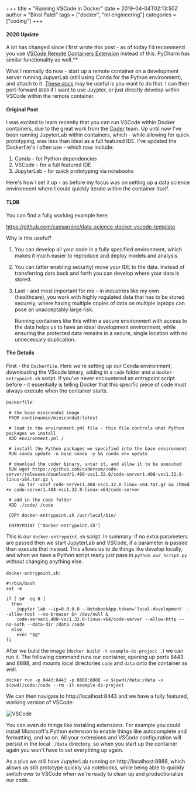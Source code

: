 +++
title = "Running VSCode in Docker"
date = 2019-04-04T02:13:50Z
author = "Binal Patel"
tags = ["docker", "ml engineering"]
categories = ["coding"]
+++

#### 2020 Update
A lot has changed since I first wrote this post - as of today I'd recommend you use [VSCode Remote Containers Extension](https://code.visualstudio.com/docs/remote/containers) instead of this. PyCharm has similar functionality as well.**

What I normally do now - start up a remote container on a development server running JupyerLab (still using Conda for the Python environment), and attach to it. [These docs](https://code.visualstudio.com/docs/remote/containers) may be useful is you want to do that. I can then port-forward `8888` if I want to use Juypter, or just directly develop within VSCode within the remote container.

#### Original Post

I was excited to learn recently that you can run VSCode within Docker containers, due to the great work from the [Coder](https://coder.com/) team. Up until now I've been running JupyterLab within containers, which - while allowing for quick prototyping, was less than ideal as a full featured IDE. I've updated the Dockerfile's I often use - which now include:

1. Conda - for Python dependencies
2. VSCode - for a full featured IDE
3. JupyterLab - for quick prototyping via notebooks

Here's how I set it up - as before my focus was on setting up a data science environment where I could quickly iterate within the container itself.

#### TLDR

You can find a fully working example here:

https://github.com/caesarnine/data-science-docker-vscode-template

Why is this useful?

1. You can develop all your code in a fully specified environment, which makes it much easier to reproduce and deploy models and analysis.
2. You can (after enabling security) move your IDE to the data. Instead of transferring data back and forth you can develop where your data is stored.
3. Last - and most important for me - in industries like my own (healthcare), you work with highly regulated data that has to be stored securely, where having multiple copies of data on multiple laptops can pose an unacceptably large risk. 

    Running containers like this within a secure environment with access to the data helps us to have an ideal development environment, while ensuring the protected data remains in a secure, single location with no unnecessary duplication.


#### The Details

First - the `Dockerfile`. Here we're setting up our Conda environment, downloading the VScode binary, adding in a `code` folder and a `docker-entrypoint.sh` script. If you've never encountered an entrypoint script before - it essentially is telling Docker that this specific piece of code must always execute when the container starts.

`Dockerfile`:
```docker
 # the base miniconda3 image
 FROM continuumio/miniconda3:latest
 
 # load in the environment.yml file - this file controls what Python packages we install
 ADD environment.yml /
 
 # install the Python packages we specified into the base environment
 RUN conda update -n base conda -y && conda env update
 
 # download the coder binary, untar it, and allow it to be executed
 RUN wget https://github.com/codercom/code-server/releases/download/1.408-vsc1.32.0/code-server1.408-vsc1.32.0-linux-x64.tar.gz \
     && tar -xzvf code-server1.408-vsc1.32.0-linux-x64.tar.gz && chmod +x code-server1.408-vsc1.32.0-linux-x64/code-server
 
 # add in the code folder
 ADD ./code/ /code
 
 COPY docker-entrypoint.sh /usr/local/bin/
 
 ENTRYPOINT ["docker-entrypoint.sh"]
 ```

This is our `docker-entrypoint.sh` script. In summary: if no extra parameters are passed then we start JupyterLab and VSCode, if a parameter is passed than execute that instead. This allows us to do things like develop locally, and when we have a Python script ready just pass in `python our_script.py` without changing anything else.

`docker-entrypoint.sh`:
```docker
#!/bin/bash
set -e

if [ $# -eq 0 ]
  then
    jupyter lab --ip=0.0.0.0 --NotebookApp.token='local-development' --allow-root --no-browser &> /dev/null &
    code-server1.408-vsc1.32.0-linux-x64/code-server --allow-http --no-auth --data-dir /data /code
  else
    exec "$@"
fi
```

After we build the image (`docker build -t example-ds-project .`) we can run it. The following command runs our container, opening up ports 8443 and 8888, and mounts local directories `code` and `data` onto the container as well.

```
docker run -p 8443:8443 -p 8888:8888 -v $(pwd)/data:/data -v $(pwd)/code:/code --rm -it example-ds-project
```

We can then navigate to http://localhost:8443 and we have a fully featured, working version of VSCode:

![VSCode](/img/vscode.png)

You can even do things like installing extensions. For example you could install Microsoft's Python extension to enable things like autocomplete and formatting, and so on. All your extensions and VSCode configuration will persist in the local `./data` directory, so when you start up the container again you won't have to set everything up again.

As a plus we still have JupyterLab running on http://localhost:8888, which allows us still prototype quickly via notebooks, while being able to quickly switch over to VSCode when we're ready to clean up and productionalize our code.